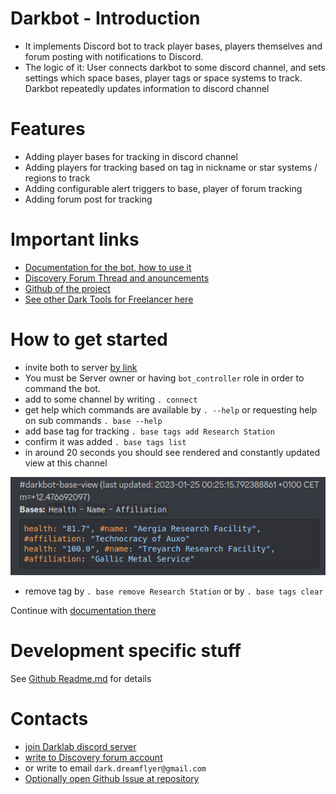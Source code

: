 # Darkbot - Introduction

- It implements Discord bot to track player bases, players themselves and forum posting with notifications to Discord.
- The logic of it: User connects darkbot to some discord channel, and sets settings which space bases, player tags or space systems to track. Darkbot repeatedly updates information to discord channel

# Features

- Adding player bases for tracking in discord channel
- Adding players for tracking based on tag in nickname or star systems / regions to track
- Adding configurable alert triggers to base, player of forum tracking
- Adding forum post for tracking

# Important links

- [Documentation for the bot, how to use it](https://darklab8.github.io/fl-darkbot/)
- [Discovery Forum Thread and anouncements](https://discoverygc.com/forums/showthread.php?tid=188040)
- [Github of the project](https://github.com/darklab8/fl-darkbot)
- [See other Dark Tools for Freelancer here](https://darklab8.github.io/blog/pet_projects.html#DiscoveryFreelancercommunity)

# How to get started

- invite both to server [by link](https://discord.com/api/oauth2/authorize?client_id=838460303581904949&permissions=8&scope=bot)
- You must be Server owner or having `bot_controller` role in order to command the bot.
- add to some channel by writing `. connect`
- get help which commands are available by `. --help` or requesting help on sub commands `. base --help`
- add base tag for tracking `. base tags add Research Station`
- confirm it was added `. base tags list`
- in around 20 seconds you should see rendered and constantly updated view at this channel

![](index_assets/base_render.png)

- remove tag by `. base remove Research Station` or by `. base tags clear`

Continue with [documentation there](https://darklab8.github.io/fl-darkbot/)

# Development specific stuff

See [Github Readme.md](<https://github.com/darklab8/fl-darkbot/blob/master/README.md>) for details

# Contacts

- [join Darklab discord server](https://discord.gg/zFzSs82y3W)
- [write to Discovery forum account](https://discoverygc.com/forums/member.php?action=profile&uid=42166)
- or write to email `dark.dreamflyer@gmail.com`
- [Optionally open Github Issue at repository](https://github.com/darklab8/fl-darkbot)
